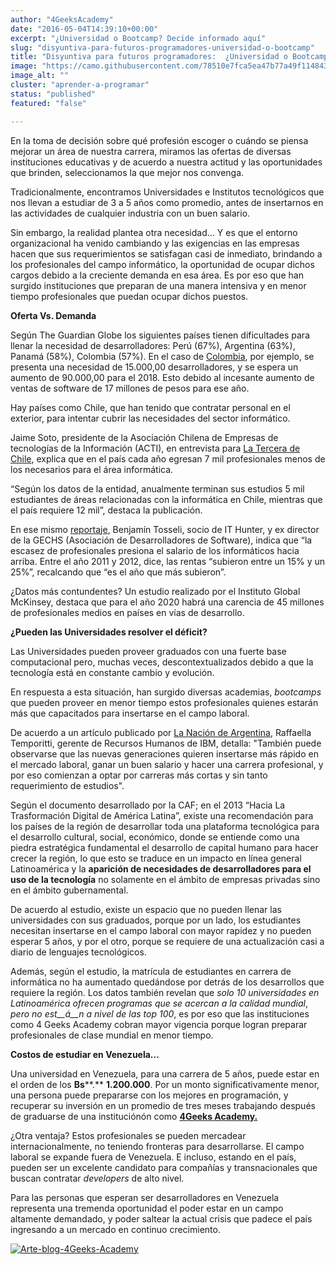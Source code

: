 ```yaml
---
author: "4GeeksAcademy"
date: "2016-05-04T14:39:10+00:00"
excerpt: "¿Universidad o Bootcamp? Decide informado aquí"
slug: "disyuntiva-para-futuros-programadores-universidad-o-bootcamp"
title: "Disyuntiva para futuros programadores:  ¿Universidad o Bootcamp?"
image: "https://camo.githubusercontent.com/78510e7fca5ea47b77a49f114843ede99c5f7fbb2b666370c570fa41934df3f1/68747470733a2f2f73746f726167652e676f6f676c65617069732e636f6d2f346765656b732d61636164656d792d776562736974652f626c6f672f323031362f30352f417274652d626c6f672d344765656b732d41636164656d792d312e706e67"
image_alt: ""
cluster: "aprender-a-programar"
status: "published"
featured: "false"

---
```


En la toma de decisión sobre qué profesión escoger o cuándo se piensa mejorar un área de nuestra carrera, miramos las ofertas de diversas instituciones educativas y de acuerdo a nuestra actitud y las oportunidades que brinden, seleccionamos la que mejor nos convenga.

Tradicionalmente, encontramos Universidades e Institutos tecnológicos que nos llevan a estudiar de 3 a 5 años como promedio, antes de insertarnos en las actividades de cualquier industria con un buen salario.

Sin embargo, la realidad plantea otra necesidad… Y es que el entorno organizacional ha venido cambiando y las exigencias en las empresas hacen que sus requerimientos se satisfagan casi de inmediato, brindando a los profesionales del campo informático, la oportunidad de ocupar dichos cargos debido a la creciente demanda en esa área. Es por eso que han surgido instituciones que preparan de una manera intensiva y en menor tiempo profesionales que puedan ocupar dichos puestos.

**Oferta Vs. Demanda**

Según The Guardian Globe los siguientes países tienen dificultades para llenar la necesidad de desarrolladores: Perú (67%), Argentina (63%), Panamá (58%), Colombia (57%). En el caso de [Colombia](http://www.eltiempo.com/estilo-de-vida/educacion/panorama-de-los-ingenieros-en-colombia/16402298), por ejemplo, se presenta una necesidad de 15.000,00 desarrolladores, y se espera un aumento de 90.000,00 para el 2018. Esto debido al incesante aumento de ventas de software de 17 millones de pesos para ese año.

Hay países como Chile, que han tenido que contratar personal en el exterior, para intentar cubrir las necesidades del sector informático.

Jaime Soto, presidente de la Asociación Chilena de Empresas de tecnologías de la Información (ACTI), en entrevista para [La Tercera de Chile](http://www.latercera.com/noticia/negocios/2013/03/655-515593-9-falta-de-profesionales-informaticos-baja-competitividad-de-chile.shtml), explica que en el país cada año egresan 7 mil profesionales menos de los necesarios para el área informática.

“Según los datos de la entidad, anualmente terminan sus estudios 5 mil estudiantes de áreas relacionadas con la informática en Chile, mientras que el país requiere 12 mil”, destaca la publicación.

En ese mismo [reportaje](http://www.latercera.com/noticia/negocios/2013/03/655-515593-9-falta-de-profesionales-informaticos-baja-competitividad-de-chile.shtml), Benjamín Tosseli, socio de IT Hunter, y ex director de la GECHS (Asociación de Desarrolladores de Software), indica que “la escasez de profesionales presiona el salario de los informáticos hacia arriba. Entre el año 2011 y 2012, dice, las rentas “subieron entre un 15% y un 25%”, recalcando que “es el año que más subieron”.

¿Datos más contundentes? Un estudio realizado por el Instituto Global McKinsey, destaca que para el año 2020 habrá una carencia de 45 millones de profesionales medios en países en vías de desarrollo.

**¿Pueden las Universidades resolver el déficit?**

Las Universidades pueden proveer graduados con una fuerte base computacional pero, muchas veces, descontextualizados debido a que la tecnología está en constante cambio y evolución.

En respuesta a esta situación, han surgido diversas academias, _bootcamps_ que pueden proveer en menor tiempo estos profesionales quienes estarán más que capacitados para insertarse en el campo laboral.

De acuerdo a un artículo publicado por [La Nación de Argentina](http://www.lanacion.com.ar/1293995-la-argentina-con-deficit-de-ingenieros), Raffaella Temporitti, gerente de Recursos Humanos de IBM, detalla: "También puede observarse que las nuevas generaciones quieren insertarse más rápido en el mercado laboral, ganar un buen salario y hacer una carrera profesional, y por eso comienzan a optar por carreras más cortas y sin tanto requerimiento de estudios".

Según el documento desarrollado por la CAF; en el 2013 “Hacia La Trasformación Digital de América Latina”, existe una recomendación para los países de la región de desarrollar toda una plataforma tecnológica para el desarrollo cultural, social, económico, donde se entiende como una piedra estratégica fundamental el desarrollo de capital humano para hacer crecer la región, lo que esto se traduce en un impacto en línea general Latinoamérica y la **aparici****ó****n de necesidades de desarrolladores para el uso de la tecnolog****í****a** no solamente en el ámbito de empresas privadas sino en el ámbito gubernamental.

De acuerdo al estudio, existe un espacio que no pueden llenar las universidades con sus graduados, porque por un lado, los estudiantes necesitan insertarse en el campo laboral con mayor rapidez y no pueden esperar 5 años, y por el otro, porque se requiere de una actualización casi a diario de lenguajes tecnológicos.

Además, según el estudio, la matrícula de estudiantes en carrera de informática no ha aumentado quedándose por detrás de los desarrollos que requiere la región. Los datos también revelan que _solo 10 universidades en Latinoamérica ofrecen programas que se acercan a la calidad mundial_, _pero no est__á__n a nivel de las top 100_, es por eso que las instituciones como 4 Geeks Academy cobran mayor vigencia porque logran preparar profesionales de clase mundial en menor tiempo.

**Costos de estudiar en Venezuela…**

Una universidad en Venezuela, para una carrera de 5 años, puede estar en el orden de los **Bs****.** **1.200.000**. Por un monto significativamente menor, una persona puede prepararse con los mejores en programación, y recuperar su inversión en un promedio de tres meses trabajando después de graduarse de una instituciónón como [**4Geeks Academy.**](//es/inicio/)

¿Otra ventaja? Estos profesionales se pueden mercadear internacionalmente, no teniendo fronteras para desarrollarse. El campo laboral se expande fuera de Venezuela. E incluso, estando en el país, pueden ser un excelente candidato para compañías y transnacionales que buscan contratar _developers_ de alto nivel.

Para las personas que esperan ser desarrolladores en Venezuela representa una tremenda oportunidad el poder estar en un campo altamente demandado, y poder saltear la actual crisis que padece el país ingresando a un mercado en continuo crecimiento.



[![Arte-blog-4Geeks-Academy](https://storage.googleapis.com/4geeks-academy-website/blog/2016/05/Arte-blog-4Geeks-Academy-1.png)](https://storage.googleapis.com/4geeks-academy-website/blog/2016/05/Arte-blog-4Geeks-Academy-1.png)
